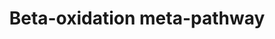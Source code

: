 ---
annotations:
- id: PW:0000738
  parent: classic metabolic pathway
  type: Pathway Ontology
  value: fatty acid beta degradation pathway
authors:
- Nsalomonis
- MaintBot
- Evelo
- C.Redfern
- Khanspers
- Christine Chichester
- Eweitz
- Mkutmon
citedin:
- link: PMC7645421
  title: Unraveling the blood transcriptome after real-life exposure of Wistar-rats
    to PM2.5, PM1 and water-soluble metals in the ambient air (2020)
description: ''
last-edited: 2021-06-04
organisms:
- Rattus norvegicus
redirect_from:
- /index.php/Pathway:WP372
- /instance/WP372
- /instance/WP372_rr118914
revision: r118914
schema-jsonld:
- '@context': https://schema.org/
  '@id': https://wikipathways.github.io/pathways/WP372.html
  '@type': Dataset
  creator:
    '@type': Organization
    name: WikiPathways
  description: ''
  keywords:
  - Acadl
  - Acadm
  - Acads
  - Acadvl
  - Acas2
  - Acat1
  - Acsl1
  - Acsl3
  - Acsl4
  - Acsl5
  - Acsl6
  - Chkb
  - Cpt1a
  - Cpt1b
  - Cpt2
  - Crat
  - Dld
  - Echs1
  - Gcdh
  - Gk2
  - Gpd2
  - Gyk
  - Hadha
  - Hadhb
  - Hadhsc
  - Lipc
  - Lipe
  - Lipf
  - Lpl
  - Pnpla2
  - Slc25a20
  - Tpi1
  license: CC0
  name: Beta-oxidation meta-pathway
seo: CreativeWork
title: Beta-oxidation meta-pathway
wpid: WP372
---